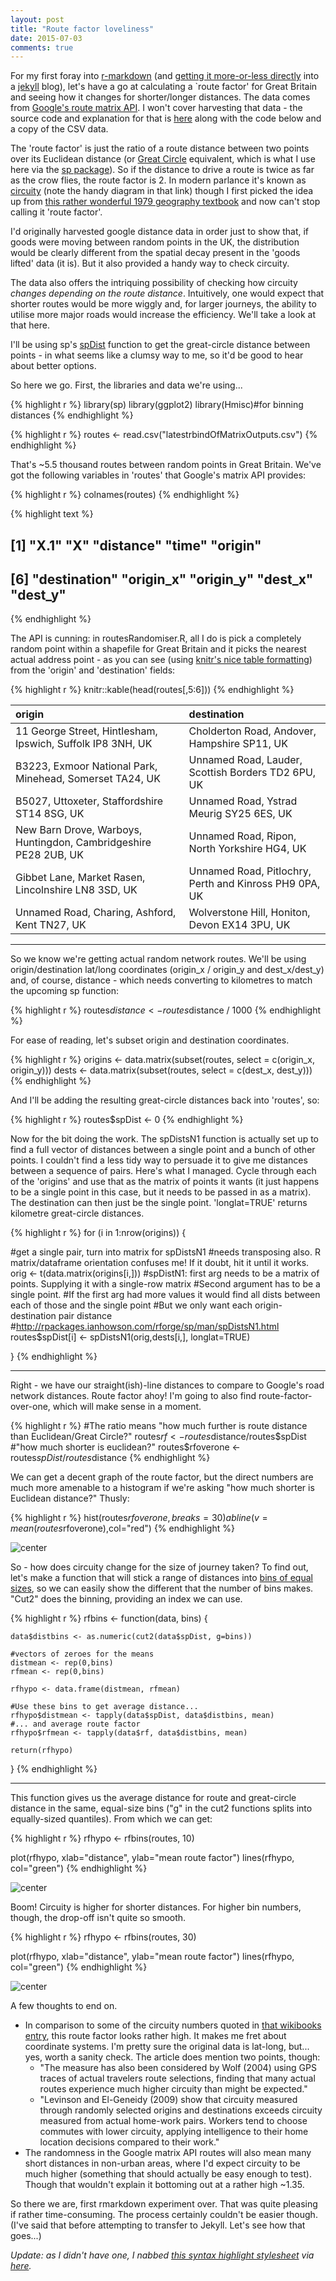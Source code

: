 ```yaml
---
layout: post
title: "Route factor loveliness"
date: 2015-07-03
comments: true
---
```


For my first foray into [r-markdown](http://rmarkdown.rstudio.com/) (and [getting it more-or-less directly](http://www.r-bloggers.com/creating-jekyll-blog-posts-from-r/) into a [jekyll](http://jekyllrb.com/) blog), let's have a go at calculating a `route factor' for Great Britain and seeing how it changes for shorter/longer distances. The data comes from [Google's route matrix API](https://developers.google.com/maps/documentation/distancematrix/). I won't cover harvesting that data - the source code and explanation for that is [here](https://github.com/DanOlner/randomNetworkDistancer) along with the code below and a copy of the CSV data.

The 'route factor' is just the ratio of a route distance between two points over its Euclidean distance (or [Great Circle](https://en.wikipedia.org/wiki/Great-circle_distance) equivalent, which is what I use here via the [sp package](http://cran.r-project.org/web/packages/sp/index.html)). So if the distance to drive a route is twice as far as the crow flies, the route factor is 2. In modern parlance it's known as [circuity](https://en.wikibooks.org/wiki/Transportation_Geography_and_Network_Science/Circuity) (note the handy diagram in that link) though I first picked the idea up from [this rather wonderful 1979 geography textbook](http://www.amazon.co.uk/People-Pattern-Process-Introduction-Geography/dp/0713162414) and now can't stop calling it 'route factor'. 

I'd originally harvested google distance data in order just to show that, if goods were moving between random points in the UK, the distribution would be clearly different from the spatial decay present in the 'goods lifted' data (it is). But it also provided a handy way to check circuity.

The data also offers the intriquing possibility of checking how circuity *changes depending on the route distance*. Intuitively, one would expect that shorter routes would be more wiggly and, for larger journeys, the ability to utilise more major roads would increase the efficiency. We'll take a look at that here.

I'll be using sp's [spDist](http://rpackages.ianhowson.com/rforge/sp/man/spDistsN1.html) function to get the great-circle distance between points - in what seems like a clumsy way to me, so it'd be good to hear about better options.

So here we go. First, the libraries and data we're using...


{% highlight r %}
library(sp)
library(ggplot2)
library(Hmisc)#for binning distances
{% endhighlight %}

{% highlight r %}
routes <- read.csv("latestrbindOfMatrixOutputs.csv")
{% endhighlight %}

That's ~5.5 thousand routes between random points in Great Britain. We've got the following variables in 'routes' that Google's matrix API provides:


{% highlight r %}
colnames(routes)
{% endhighlight %}



{% highlight text %}
##  [1] "X.1"         "X"           "distance"    "time"        "origin"     
##  [6] "destination" "origin_x"    "origin_y"    "dest_x"      "dest_y"
{% endhighlight %}

The API is cunning: in routesRandomiser.R, all I do is pick a completely random point within a shapefile for Great Britain and it picks the nearest actual address point - as you can see (using [knitr's nice table formatting](http://rmarkdown.rstudio.com/authoring_rcodechunks.html)) from the 'origin' and 'destination' fields:



{% highlight r %}
knitr::kable(head(routes[,5:6]))
{% endhighlight %}



|origin                                                           |destination                                            |
|:----------------------------------------------------------------|:------------------------------------------------------|
|11 George Street, Hintlesham, Ipswich, Suffolk IP8 3NH, UK       |Cholderton Road, Andover, Hampshire SP11, UK           |
|B3223, Exmoor National Park, Minehead, Somerset TA24, UK         |Unnamed Road, Lauder, Scottish Borders TD2 6PU, UK     |
|B5027, Uttoxeter, Staffordshire ST14 8SG, UK                     |Unnamed Road, Ystrad Meurig SY25 6ES, UK               |
|New Barn Drove, Warboys, Huntingdon, Cambridgeshire PE28 2UB, UK |Unnamed Road, Ripon, North Yorkshire HG4, UK           |
|Gibbet Lane, Market Rasen, Lincolnshire LN8 3SD, UK              |Unnamed Road, Pitlochry, Perth and Kinross PH9 0PA, UK |
|Unnamed Road, Charing, Ashford, Kent TN27, UK                    |Wolverstone Hill, Honiton, Devon EX14 3PU, UK          |

***

So we know we're getting actual random network routes. We'll be using origin/destination lat/long coordinates (origin_x / origin_y and dest_x/dest_y) and, of course, distance - which needs converting to kilometres to match the upcoming sp function:


{% highlight r %}
routes$distance <- routes$distance / 1000
{% endhighlight %}

For ease of reading, let's subset origin and destination coordinates.


{% highlight r %}
origins <- data.matrix(subset(routes, select = c(origin_x, origin_y)))
dests <- data.matrix(subset(routes, select = c(dest_x, dest_y)))
{% endhighlight %}

And I'll be adding the resulting great-circle distances back into 'routes', so:


{% highlight r %}
routes$spDist <- 0
{% endhighlight %}

Now for the bit doing the work. The spDistsN1 function is actually set up to find a full vector of distances between a single point and a bunch of other points. I couldn't find a less tidy way to persuade it to give me distances between a sequence of pairs. Here's what I managed. Cycle through each of the 'origins' and use that as the matrix of points it wants (it just happens to be a single point in this case, but it needs to be passed in as a matrix). The destination can then just be the single point. 'longlat=TRUE' returns kilometre great-circle distances.


{% highlight r %}
for (i in 1:nrow(origins)) {
  
  #get a single pair, turn into matrix for spDistsN1
  #needs transposing also. R matrix/dataframe orientation confuses me! If it doubt, hit it until it works.
  orig <- t(data.matrix(origins[i,]))
  #spDistN1: first arg needs to be a matrix of points. Supplying it with a single-row matrix
  #Second argument has to be a single point.
  #If the first arg had more values it would find all dists between each of those and the single point
  #But we only want each origin-destination pair distance
  #http://rpackages.ianhowson.com/rforge/sp/man/spDistsN1.html
  routes$spDist[i] <- spDistsN1(orig,dests[i,], longlat=TRUE)
  
}
{% endhighlight %}

***
Right - we have our straight(ish)-line distances to compare to Google's road network distances. Route factor ahoy! I'm going to also find route-factor-over-one, which will make sense in a moment.



{% highlight r %}
#The ratio means "how much further is route distance than Euclidean/Great Circle?"
routes$rf <- routes$distance/routes$spDist
#"how much shorter is euclidean?"
routes$rfoverone <- routes$spDist/routes$distance
{% endhighlight %}

We can get a decent graph of the route factor, but the direct numbers are much more amenable to a histogram if we're asking "how much shorter is Euclidean distance?" Thusly:


{% highlight r %}
hist(routes$rfoverone, breaks=30)
abline(v=mean(routes$rfoverone),col="red")
{% endhighlight %}

<img src="http://danolner.github.io/figs/routeFactor/unnamed-chunk-11-1.png" title="center" alt="center" style="display: block; margin: auto;" />

So - how does circuity change for the size of journey taken? To find out, let's make a function that will stick a range of distances into [bins of equal sizes](http://stackoverflow.com/questions/6104836/splitting-a-continuous-variable-into-equal-sized-groups), so we can easily show the different that the number of bins makes. "Cut2" does the binning, providing an index we can use.



{% highlight r %}
rfbins <- function(data, bins) {
  
    data$distbins <- as.numeric(cut2(data$spDist, g=bins))
    
    #vectors of zeroes for the means
    distmean <- rep(0,bins)
    rfmean <- rep(0,bins)
    
    rfhypo <- data.frame(distmean, rfmean)
    
    #Use these bins to get average distance...
    rfhypo$distmean <- tapply(data$spDist, data$distbins, mean)
    #... and average route factor
    rfhypo$rfmean <- tapply(data$rf, data$distbins, mean)
    
    return(rfhypo)
    
}
{% endhighlight %}

***

This function gives us the average distance for route and great-circle distance in the same, equal-size bins ("g" in the cut2 functions splits into equally-sized quantiles). From which we can get:



{% highlight r %}
rfhypo <- rfbins(routes, 10)

plot(rfhypo, xlab="distance", ylab="mean route factor")
lines(rfhypo, col="green")
{% endhighlight %}

<img src="http://danolner.github.io/figs/routeFactor/unnamed-chunk-13-1.png" title="center" alt="center" style="display: block; margin: auto;" />

Boom! Circuity is higher for shorter distances. For higher bin numbers, though, the drop-off isn't quite so smooth.



{% highlight r %}
rfhypo <- rfbins(routes, 30)

plot(rfhypo, xlab="distance", ylab="mean route factor")
lines(rfhypo, col="green")
{% endhighlight %}

<img src="http://danolner.github.io/figs/routeFactor/unnamed-chunk-14-1.png" title="center" alt="center" style="display: block; margin: auto;" />

A few thoughts to end on.

* In comparison to some of the circuity numbers quoted in [that wikibooks entry](https://en.wikibooks.org/wiki/Transportation_Geography_and_Network_Science/Circuity), this route factor looks rather high. It makes me fret about coordinate systems. I'm pretty sure the original data is lat-long, but... yes, worth a sanity check. The article does mention two points, though:
    * "The measure has also been considered by Wolf (2004) using GPS traces of actual travelers route selections, finding that many actual routes experience much higher circuity than might be expected."
    * "Levinson and El-Geneidy (2009) show that circuity measured through randomly selected origins and destinations exceeds circuity measured from actual home-work pairs. Workers tend to choose commutes with lower circuity, applying intelligence to their home location decisions compared to their work."
* The randomness in the Google matrix API routes will also mean many short distances in non-urban areas, where I'd expect circuity to be much higher (something that should actually be easy enough to test). Though that wouldn't explain it bottoming out at a rather high ~1.35.

So there we are, first rmarkdown experiment over. That was quite pleasing if rather time-consuming. The process certainly couldn't be easier though. (I've said that before attempting to transfer to Jekyll. Let's see how that goes...)

*Update: as I didn't have one, I nabbed [this syntax highlight stylesheet](https://github.com/jfisher-usgs/jfisher-usgs.github.com/blob/master/assets/themes/twitter-2.0/css/syntax.css) via [here](http://lcolladotor.github.io/2013/11/09/new-Fellgernon-Bit-setup-in-Github/#.VZbmnkZF7m6).*
